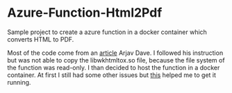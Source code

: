 # Azure-Function-Html2Pdf

Sample project to create a azure function in a docker container which converts HTML to PDF.

Most of the code come from an [article](https://www.freecodecamp.org/news/convert-html-to-pdf-with-azure-functions-and-wkhtmltopdf/) Arjav Dave.
I followed his instruction but was not able to copy the libwkhtmltox.so file, because the file system of the function was read-only.
I than decided to host the function in a docker container.
At first I still had some other issues but [this](https://github.com/rdvojmoc/DinkToPdf/issues/138) helped me to get it running.
